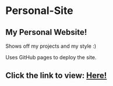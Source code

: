 # Personal-Site
## My Personal Website!

Shows off my projects and my style :)

Uses GitHub pages to deploy the site.
 
## Click the link to view: [Here!](https://akira-creates.github.io/Personal-Site/)
   
